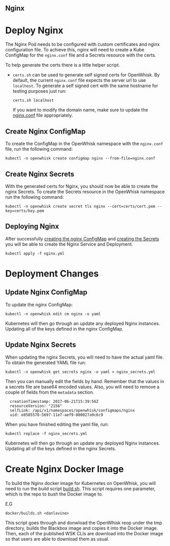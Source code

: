 Nginx
-----

# Deploy Nginx

The Nginx Pod needs to be configured with custom certificates
and nginx configuration file. To achieve this, nginx will need
to create a Kube ConfigMap for the `nginx.conf` file and a
Secrets resource with the certs.

To help generate the certs there is a little helper script.

* `certs.sh` can be used to generate self signed certs for OpenWhisk.
   By default, the current `nginx.conf` file expects the server url
   to use `localhost`. To generate a self signed cert with the same
   hostname for testing purposes just run:

   ```
   certs.sh localhost
   ```

   If you want to modify the domain name, make sure to update the
   [nginx.conf](nginx.conf) file appropriately.

## Create Nginx ConfigMap

To create the ConfigMap in the OpenWhisk namespace with the `nginx.conf`
file, run the following command:

```
kubectl -n openwhisk create configmap nginx --from-file=nginx.conf
```

## Create Nginx Secrets

With the generated certs for Nginx, you should now be able to create
the nginx Secrets. To create the Secrets resource in the OpenWhisk
namespace run the following command:

```
kubectl -n openwhisk create secret tls nginx --cert=certs/cert.pem --key=certs/key.pem
```

## Deploying Nginx

After successfully [creating the nginx ConfigMap](#create-nginx-configmap)
and [creating the Secrets](#create-nginx-secrets)
you will be able to create the Nginx Service and Deployment.

```
kubectl apply -f nginx.yml
```

# Deployment Changes
## Update Nginx ConfigMap

To update the nginx ConfigMap:

```
kubectl -n openwhisk edit cm nginx -o yaml
```

Kubernetes will then go through an update any deployed Nginx
instances. Updating all of the keys defined in the nginx
ConfigMap.

## Update Nginx Secrets

When updating the nginx Secrets, you will need to have the
actual yaml file. To obtain the generated YAML file run:

```
kubectl -n openwhisk get secrets nginx -o yaml > nginx_secrets.yml
```

Then you can manually edit the fields by hand. Remember that the
values in a secrets file are base64 encoded values. Also, you
will need to remove a couple of fields from the `metadata` section.

```
  creationTimestamp: 2017-06-21T15:39:56Z
  resourceVersion: "2156"
  selfLink: /api/v1/namespaces/openwhisk/configmaps/nginx
  uid: e0585576-5697-11e7-aef9-080027a9c6c9
```

When you have finished editing the yaml file, run:

```
kubectl replace -f nginx_secrets.yml
```

Kubernetes will then go through an update any deployed Nginx
instances. Updating all of the keys defined in the nginx
Secrets.

# Create Nginx Docker Image

To build the Nginx docker image for Kubernetes on OpenWhisk,
you will need to run the build script [build.sh](docker/build.sh).
This script requires one parameter, which is the repo to bush
the Docker image to.

E.G
```
docker/builds.sh <danlavine>
```

This script goes through and donwload the OpenWhisk reop under the
tmp directory, builds the Blackbox image and copies it into the
Docker image.  Then, each of the published WSK CLIs are download into
the Docker image so that users are able to download them as usual.


